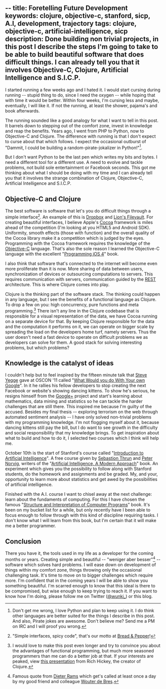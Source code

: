 --
title: Foretelling Future Development
keywords: clojure, objective-c, stanford, sicp, A.I, development, trajectory
tags: clojure, objective-c, artificial-intelligence, sicp
description: Done building non trivial projects, in this post I describe the steps I'm going to take to be able to build beautiful software that does difficult things. I can already tell you that it involves Objective-C, Clojure, Artificial Intelligence and S.I.C.P.
--

I started running a few weeks ago and I hated it. I would start cursing during running -- stupid thing to do, since I need the oxygen -- while hoping that with time it would be better. Within four weeks, I'm cursing less and maybe, eventually, I will like it. If not the running, at least the shower, pajama's and book afterwards.

The running sounded like a good analogy for what I want to tell in this post. It barrels down to stepping out of the comfort zone, invest in knowledge and reap the benefits. Years ago, I went from PHP to Python, now to Objective-C and Clojure. The difference with running is that I don't expect to curse about that which follows. I expect the occasional outburst of "Dammit, I could be building a random-pirate-jokalizer in Python!"[^1].

But I don't want Python to be the last pen which writes my bits and bytes. I need a different tool for a different use. A need to evolve and tackle problems, not build sole entertainment or Facebook seconds. This got me thinking about what I should be doing with my time and I can already tell you that it involves the strange combination of Clojure, Objective-C, Artificial Intelligence and S.I.C.P.

[^1]: Don't get me wrong, I love Python and plan to keep using it. I do think other languages are better suited for the things I describe in this post. And also, Pirate jokes are awesome. Don't believe me? Send me a PM on IRC and I will proof you wrong.

## Objective-C and Clojure

The best software is software that let's you do difficult things through a simple interface[^2]. An example of this is [Dropbox] and [Lion's Filevault]. For creating beautiful interfaces, I believe Apple's [Cocoa] framework is miles ahead of the competition (I'm looking at you HTML5 and Android SDK). Uniformity, smooth effects (those with function) and the overall quality of the Cocoa library make it a competition which is judged by the eyes. Programming with the Cocoa framework requires the knowledge of the [Objective-C] language. That's also the sole reason I learned the Objective-C language with the  excellent "[Programming iOS 4]" book.

I also think that software that's connected to the internet will become even more proliferate than it is now. More sharing of data between users, synchronization of devices or outsourcing computations to servers. This requires communication with servers, communication guided by the [REST] architecture. This is where Clojure comes into play.

Clojure is the thinking part of the software stack. The thinking could happen in any language, but I see the benefits of a functional language as Clojure. To drop a few on you: high concurrency, pure functions and meta programming.[^3] There isn't any line in the Clojure codebase that is responsible for a visual representation of the data, we have Cocoa running on a separate device for that. By keeping Clojure responsible for the data and the computation it performs on it, we can operate on bigger scale by spreading the load on the developers home turf, namely servers. Thus the user doesn't need a fast device to operate on difficult problems we as developers can solve for them. A good stack for solving interesting problems, but which problems?

[^2]: "Simple interfaces, spicy code", that's our motto at [Bread & Pepper]!

[^3]: I would love to make this post even longer and try to convince you about the advantages of functional programming, but much more seasoned programmers than me can do a better job at that. If your interests are peaked, view [this presentation] from Rich Hickey, the creator of Clojure.

[Bread & Pepper]: http://www.breadandpepper.com "Homepage of Bread & Pepper"
[Dropbox]: http://www.dropbox.com "Dropbox's Homepage"
[Lion's Filevault]: http://reviews.cnet.com/8301-13727_7-20081045-263/about-filevault-2-in-os-x-10.7-lion/ "CNET explains Filevault 2"
[Cocoa]: https://secure.wikimedia.org/wikipedia/en/wiki/Cocoa_%28API%29 "Wikipedia article of Cocoa"
[Objective-C]: http://developer.apple.com/library/mac/#documentation/Cocoa/Conceptual/ObjectiveC/Introduction/introObjectiveC.html "Introduction to Objective-C by Apple"
[Programming iOS 4]: http://www.amazon.com/dp/1449388434/?tag=wunki-20 "Programming iOS 4 on Amazon."
[REST]: https://secure.wikimedia.org/wikipedia/en/wiki/Representational_State_Transfer "Wikipedia page explaining REST"
[this presentation]: http://wiki.jvmlangsummit.com/images/a/ab/HickeyJVMSummit2009.pdf "PDF Slides of Rich Hickey's talk about Clojure"

## Knowledge is the catalyst of ideas

I couldn't help but to feel inspired by the fifteen minute talk that [Steve Yegge] gave at OSCON '11 called "[What Would you do With Your own Google]". In it he rallies his fellow developers to stop creating the next Facebook or website's showing dancing kittens. To show he's serious, he resigns himself from the [Google+] project and start's learning about mathematics, data mining and statistics so he can tackle the harder challenges that are still there. This inspired me because I'm guilty of the accused. Besides my final thesis -- exploring terrorism on the web through automated sentiment analysis -- I have only solved non-trivial problems with my programming knowledge. I'm not flogging myself about it, because dancing kittens still pay the bill, but I do want to see growth in the difficulty and social responsibility that my knowledge brings. To get inspiration about what to build and how to do it, I selected two courses which I think will help me.

[Steve Yegge]: http://steve-yegge.blogspot.com/ "Steve Yegge's Blog"

October 10th is the start of Stanford's course called "[Introduction to Artificial Intelligence]". A free course given by [Sebastion Thrun] and [Peter Norvig], writers of the "[Artificial Intelligence, A Modern Approach]" book. An experiment which gives you the possibility to follow along with Stanford students, do the homework and assignments and be graded. My, and your, opportunity to learn more about statistics and get awed by the possibilities of artificial intelligence.

Finished with the A.I. course I want to chisel away at the next challenge: learn about the fundaments of computing. For this I have chosen the famous "[Structure and Interpretation of Computer Programs]" book. It's been on my bucket list for a while, but only recently have I been able to focus enough to follow through with this kind of discipline requiring tasks. I don't know what I will learn from this book, but I'm certain that it will make me a better programmer.

[What would you do with your own Google]: http://www.youtube.com/watch?v=vKmQW_Nkfk8 "Video of the presentation at Youtube"
[Google+]: https://plus.google.com/ "Google+ homepage"
[Introduction to Artificial Intelligence]: http://www.ai-class.com/ "Homepage of the free course"
[Sebastion Thrun]: https://secure.wikimedia.org/wikipedia/en/wiki/Sebastian_Thrun "Wikipedia article about Sebastion Thrun"
[Peter Norvig]: https://secure.wikimedia.org/wikipedia/en/wiki/Peter_Norvig "Wikipedia article about Peter Norvig"
[Artificial Intelligence, A Modern Approach]: http://www.amazon.com/dp/0136042597/?tag=wunki-20 "Amazon page of the third edition"
[Structure and Interpretation of Computer Programs]: http://www.amazon.com/dp/0070004846/?tag=wunki-20 "Amazon page of the second edition"

## Conclusion

There you have it, the tools used in my life as a developer for the coming months or years. Creating simple and beautiful -- "weniger aber besser"[^4] -- software which solves hard problems. I will ease down on development of things within my comfort zone, things throwing only the occasional challenging task. It's time to move on to bigger challenges which require more. I'm confident that in the coming years I will be able to show you something beautiful. I'm scarred enough to know that this ideal is there to be compromised, but wise enough to keep trying to reach it. If you want to know how I'm doing, please follow me on Twitter ([@wunki_]) or this blog.

[^4]: Famous quote from [Dieter Rams] which get's called at least once a day by my good friend and colleague [Wouter de Bres].

[follow me]: http://twitter.com/#!/wunki_ "My Twitter account" 
[@wunki_]: http://twitter.com/#!/wunki_ "My Twitter account"
[Dieter Rams]: https://secure.wikimedia.org/wikipedia/en/wiki/Dieter_Rams "Wikipedia article about Dieter Rams"
[Wouter de Bres]: http://wdeb.nl "Homepage of Wouter de Bres"
[Twitter]: http://twitter.com/#!/wunki_ "My Twitter account"


